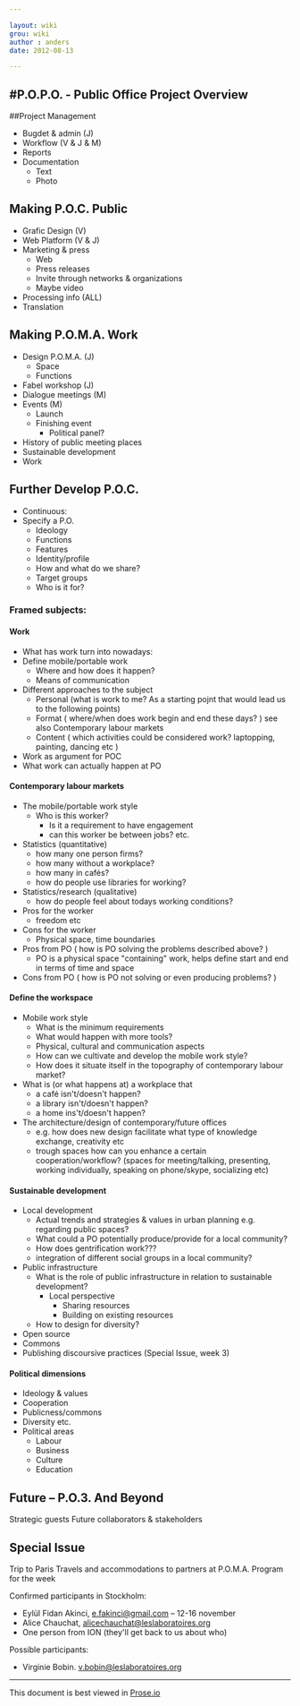 ```yaml
---

layout: wiki  
grou: wiki  
author : anders  
date: 2012-08-13  

---
```


#P.O.P.O. - Public Office Project Overview
-----  

##Project Management

* Bugdet & admin (J)
* Workflow (V & J & M)
* Reports
* Documentation
	* Text
	* Photo

## Making P.O.C. Public

* Grafic Design (V)
* Web Platform (V & J)
* Marketing & press
	* Web
	* Press releases
	* Invite through networks & organizations
	* Maybe video
* Processing info (ALL)
* Translation

## Making P.O.M.A. Work

* Design P.O.M.A. (J)
	* Space
	* Functions
* Fabel workshop (J)
* Dialogue meetings (M)
* Events (M)
	* Launch
    * Finishing event
		* Political panel?
* History of public meeting places
* Sustainable development
* Work

## Further Develop P.O.C.

* Continuous:
* Specify a P.O.
	* Ideology
	* Functions
	* Features
	* Identity/profile
	* How and what do we share?
	* Target groups
	* Who is it for?

### Framed subjects:

#### Work

* What has work turn into nowadays:
* Define mobile/portable work
	* Where and how does it happen?
	* Means of communication
* Different approaches to the subject
	* Personal (what is work to me? As a starting pojnt that would lead us to the following points)
	* Format ( where/when does work begin and end these days? ) see also Contemporary labour markets
	* Content ( which activities could be considered work? laptopping, painting, dancing etc )
* Work as argument for POC
* What work can actually happen at PO

#### Contemporary labour markets

* The mobile/portable work style
	* Who is this worker?
		* Is it a requirement to have engagement
        * can this worker be between jobs? etc.
* Statistics (quantitative)
	* how many one person firms?
	* how many without a workplace? 
	* how many in cafés? 
	* how do people use libraries for working?
* Statistics/research (qualitative)
	* how do people feel about todays working conditions?
* Pros for the worker
	* freedom etc
* Cons for the worker
	* Physical space, time boundaries
* Pros from PO ( how is PO solving the problems described above? )
	* PO is a physical space "containing" work, helps define start and end in terms of time and space
* Cons from PO ( how is PO not solving or even producing problems? )

#### Define the workspace

* Mobile work style
	* What is the minimum requirements
	* What would happen with more tools?
	* Physical, cultural and communication aspects
	* How can we cultivate and develop the mobile work style?
	* How does it situate itself in the topography of contemporary labour market?
*	What is (or what happens at) a workplace that
	* a café isn't/doesn't happen?
	* a library isn't/doesn't happen?
	* a home ins't/doesn't happen?
*	The architecture/design of contemporary/future offices
	* e.g. how does new design facilitate what type of knowledge exchange, creativity etc
	* trough spaces how can you enhance a certain cooperation/workflow? (spaces for meeting/talking, presenting, working individually, speaking on phone/skype, socializing etc)

#### Sustainable development

* Local development
	* Actual trends and strategies & values in urban planning e.g. regarding public spaces?
	* What could a PO potentially produce/provide for a local community?
	* How does gentrification work???
	* integration of different social groups in a local community?
* Public infrastructure
	* What is the role of public infrastructure in relation to sustainable development?
		* Local perspective
			* Sharing resources
			* Building on existing resources
	* How to design for diversity?
* Open source
* Commons
* Publishing discoursive practices (Special Issue, week 3)

#### Political dimensions
* Ideology & values
* Cooperation
* Publicness/commons
* Diversity etc.
* Political areas
	* Labour
	* Business
	* Culture
	* Education

## Future – P.O.3. And Beyond

Strategic guests
Future collaborators & stakeholders

## Special Issue
Trip to Paris 
Travels and accommodations to partners at P.O.M.A.
Program for the week

Confirmed participants in Stockholm:

* Eylül Fidan Akinci, <e.fakinci@gmail.com> – 12-16 november  
* Alice Chauchat, <alicechauchat@leslaboratoires.org>
* One person from ION (they'll get back to us about who)  

Possible participants:  

* Virginie Bobin. <v.bobin@leslaboratoires.org>  

------
This document is best viewed in [Prose.io](http://prose.io/#dilettant/thepublicoffice/blob/master/wiki/postit-session-draft.md)  
